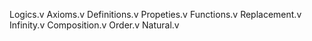 Logics.v
Axioms.v
Definitions.v
Propeties.v
Functions.v
Replacement.v
Infinity.v
Composition.v
Order.v
Natural.v